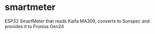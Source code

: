 # smartmeter
ESP32 SmartMeter that reads Kaifa MA309, converts to Sunspec and provides it to Fronius Gen24 
